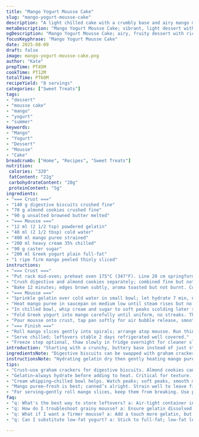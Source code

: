 ```yaml
---
title: "Mango Yogurt Mousse Cake"
slug: "mango-yogurt-mousse-cake"
description: "A light chilled cake with a crumbly base and airy mango mousse infused with Greek yogurt and whipped cream. The crust combines a mix of digestive biscuits and almond cookies for added texture and taste, bound with browned butter for richness. Gelatin sets the mango puree, which is gently folded with sweetened cream and tangy yogurt. Finished with rolled mango slices for a fresh fruity top. Timing cues focus on color and texture, avoiding strict timing. Silky mousse with crisp crust; layers balanced for contrast."
metaDescription: "Mango Yogurt Mousse Cake; vibrant, light dessert with creamy mousse, crunchy crust—an irresistible treat for any occasion."
ogDescription: "Mango Yogurt Mousse Cake; airy, fruity dessert with rich crust, refreshing notes; perfect for summer gatherings or as a light finish to any meal."
focusKeyphrase: "Mango Yogurt Mousse Cake"
date: 2025-08-09
draft: false
image: mango-yogurt-mousse-cake.png
author: "Kate"
prepTime: PT45M
cookTime: PT12M
totalTime: PT60M
recipeYield: "8 servings"
categories: ["Sweet Treats"]
tags:
- "dessert"
- "mousse cake"
- "mango"
- "yogurt"
- "summer"
keywords:
- "Mango"
- "Yogurt"
- "Dessert"
- "Mousse"
- "Cake"
breadcrumb: ["Home", "Recipes", "Sweet Treats"]
nutrition: 
 calories: "320"
 fatContent: "22g"
 carbohydrateContent: "28g"
 proteinContent: "5g"
ingredients:
- "=== Crust ==="
- "140 g digestive biscuits crushed fine"
- "70 g almond cookies crushed fine"
- "90 g unsalted browned butter melted"
- "=== Mousse ==="
- "12 ml (2 1/2 tsp) powdered gelatin"
- "40 ml (2 1/2 tbsp) cold water"
- "400 ml mango puree strained"
- "200 ml heavy cream 35% chilled"
- "90 g caster sugar"
- "200 ml Greek yogurt plain full-fat"
- "1 ripe firm mango peeled thinly sliced"
instructions:
- "=== Crust ==="
- "Put rack mid-oven; preheat oven 175°C (347°F). Line 20 cm springform pan base with parchment, let overhang for easy removal."
- "Crush digestive and almond cookies separately; combined fine but not powder. Melt butter until nutty aroma, amber color. Mix crumbs with butter evenly; press firmly onto bottom and halfway up sides."
- "Bake 12 minutes; edges brown subtly, aroma toasted but not burnt. Cool until just warm—if cool, mousse won't set properly against crust."
- "=== Mousse ==="
- "Sprinkle gelatin over cold water in small bowl; let hydrate 7 min, no stirring—it swells visibly."
- "Heat mango puree in saucepan on medium low until steam rises but no boil—tiny bubbles at edges. Remove from heat; whisk in gelatin until fully dissolved. Hold at room temp about 20 min. Don’t chill or it gels prematurely."
- "In chilled bowl, whip cream and sugar to soft peaks scolding later stiff peaks risk curdling when folded."
- "Fold Greek yogurt into mango carefully until uniform, no streaks. Then gently incorporate whipped cream using wide spatula and folding motion to keep aeration."
- "Pour mousse onto crust, tap pan softly for air bubble release, smooth surface. Refrigerate 3 1/2 to 4 1/4 hours until set but jiggle still damp—over-set mousse turns rubbery."
- "=== Finish ==="
- "Roll mango slices gently into spirals; arrange atop mousse. Run thin offset spatula or thin knife between cake and pan sides to loosen gently; use parchment to lift cake onto plate without cracking."
- "Serve chilled; leftovers stable 2 days refrigerated well covered."
- "Freeze step optional, thaw slowly in fridge overnight for cleaner slices but texture subtly shifts."
introduction: "Starting with a crunchy, buttery base instead of just standard biscuits amps texture and flavor. Almond cookies add subtle nuttiness, browned butter deep richness—both elevate the crust beyond the usual press-and-bake. Mango’s natural sweetness balanced with Greek yogurt’s tang brings zing and lightness. Using a little less gelatin than typical keeps that mousse airy but stable, soft, never rubbery or chalky. Whipping cream with sugar to the right stiffness is key; too firm and it deflates when folded, too soft and mousse won’t hold. Rolled mango curls finish simple, colorful, add an elegant touch. The process is forgiving but understanding how set and texture change at each stage separates a messy wobble from a refined finish. Timing is secondary to visual and tactile cues here—an essential skill."
ingredientsNote: "Digestive biscuits can be swapped with graham crackers if unavailable; almond cookies replaced with thin butter cookies or amaretti for flavor variation. Browned butter adds nuttiness, but melted unsalted butter at room temp suffices in pinch—expect deeper taste with brown butter. Caster sugar easily replaced with superfine or fine granulated sugar; avoid coarse as it won't dissolve well in cream. Gelatin powder is essential for mousse firmness—agar agar is possible but needs different handling (heat longer, cooling times). Mango puree best made fresh but canned purees work; strain to remove fibrous bits for smooth texture. Greek yogurt should be full-fat to keep mousse creamy; low-fat versions cause separation and graininess."
instructionsNote: "Hydrating gelatin dry then gently heating mango puree ensures smooth dissolution preventing grainy lumps or clumping. Never boil gelatin or it loses setting strength. Browning butter requires attention for aroma and color; take off heat just before dark brown spots appear. Crust pressed firmly packs crumbs tightly to avoid crumbling when sliced; don't overbake or dry out or result crumbly base. Whipping cream is best done cold; sugar stabilizes peaks slightly but overbeating leads to grainy whipped cream that deflates easy. Folding technique crucial—use gentle under-over strokes, from bowl edge lifting to center to keep mousse airy. Set mousse in fridge uncovered or loosely covered smelling no odors; protect with cling film but not pressed tightly on surface to avoid condensation and soggy top. Wrapping mango slices over a wooden skewer before rolling aids shape retention. To release cake, running a butter knife between mousse and pan rim keeps sides intact—avoid digging or scraping harshly."
tips:
- "Crust—use graham crackers for digestive biscuits. Almond cookies can be replaced with butter cookies. Pack crumb mixture tightly—avoids crumbling when slicing."
- "Gelatin—always hydrate before adding to heat. Critical for texture. Too little, mousse collapses; too much, it’s rubbery. Use powdered gelatin; check if it’s fresh."
- "Cream whipping—chilled bowl helps. Watch peaks; soft peaks, smooth mousse. Too stiff? Whipped cream deflates easily. But soft peaks won’t hold mousse."
- "Mango puree—fresh is best; canned’s alright. Strain well to leave fibrous bits. Heat to steaming; cools quickly. Don't let it boil, or gelatin weakens."
- "For serving—gently roll mango slices, keep them from breaking. Use parchment to lift cake out; prevents cracking. Perfectly chilled mousse is key;  chilling takes time."
faq:
- "q: What's the best way to store leftovers? a: Air-tight container in fridge; last up to 2 days. Can freeze; but texture changes—thaw slow."
- "q: How do I troubleshoot grainy mousse? a: Ensure gelatin dissolved fully; hydrate correctly. Avoid boiling mango puree, kills strength."
- "q: What if I want a firmer mousse? a: Add a touch more gelatin, but test with small batches. Balance is tricky; too much makes rubbery."
- "q: Can I substitute low-fat yogurt? a: Stick to full-fat; low-fat leads to watery mousse. Alters structure; keep it creamy for best results."

---
```

